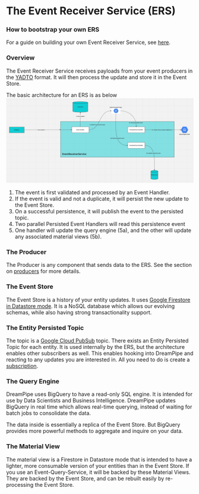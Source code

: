 # The Event Receiver Service (ERS)

### How to bootstrap your own ERS
For a guide on building your own Event Receiver Service, see [here](/dreampipe/ers/boostrap_an_ers.md).

### Overview
The Event Receiver Service receives payloads from your event producers in the [YADTO](/dreampipe/yadto/YADTO.md) format. It will then process the update and store it in the Event Store.

The basic architecture for an ERS is as below
![ers_basic_architecture.png](ers_basic_architecture.png)

1. The event is first validated and processed by an Event Handler. 
2. If the event is valid and not a duplicate, it will persist the new update to the Event Store.
3. On a successful persistence, it will publish the event to the persisted topic.  
4. Two parallel Persisted Event Handlers will read this persistence event
5. One handler will update the query engine (5a), and the other will update any associated material views (5b).

### The Producer
The Producer is any component that sends data to the ERS. See the section on [producers](/dreampipe/producers/producers.md) for more details.

### The Event Store
The Event Store is a history of your entity updates. It uses [Google Firestore in Datastore mode](https://cloud.google.com/datastore/docs). It is a NoSQL database which allows our evolving schemas, while also having strong transactionality support.

### The Entity Persisted Topic
The topic is a [Google Cloud PubSub](https://cloud.google.com/pubsub) topic. There exists an Entity Persisted Topic for each entity. It is used internally by the ERS, but the architecture enables other subscribers as well. This enables hooking into DreamPipe and reacting to any updates you are interested in. All you need to do is create a [subscription](https://cloud.google.com/pubsub/docs/subscription-overview).

### The Query Engine
DreamPipe uses BigQuery to have a read-only SQL engine. It is intended for use by Data Scientists and Business Intelligence. DreamPipe updates BigQuery in real time which allows real-time querying, instead of waiting for batch jobs to consolidate the data.

The data inside is essentially a replica of the Event Store. But BigQuery provides more powerful methods to aggregate and inquire on your data.

### The Material View
The material view is a Firestore in Datastore mode that is intended to have a lighter, more consumable version of your entities than in the Event Store. If you use an Event-Query-Service, it will be backed by these Material Views. They are backed by the Event Store, and can be rebuilt easily by re-processing the Event Store.
